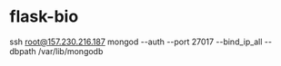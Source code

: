 # flask-bio


ssh root@157.230.216.187
mongod --auth --port 27017 --bind_ip_all --dbpath /var/lib/mongodb